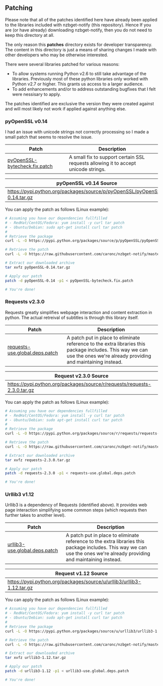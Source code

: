 ## Patching
Please note that all of the patches identified here have already been applied
to the libraries included with nzbget-notify (this repository).  Hence If you
are (or have already) downloading nzbget-notify, then you do not need to keep
this directory at all.

The only reason this __patches__ directory exists for developer transparency.
The content in this directory is just a means of sharing changes I made with other
developers who may be otherwise interested.

There were several libraries patched for various reasons:
* To allow systems running Python v2.6 to still take advantage of the libraries. Previously most of these python libraries only worked with Python v2.7 or higher. This grants us access to a larger audience.
* To add enhancements and/or to address outstanding bugfixes that I felt were nessisary to apply.

The patches identified are exclusive the version they were created against and
will most likely not work if applied against anything else.

### pyOpenSSL v0.14
I had an issue with unicode strings not correctly processing so I made a small
patch that seems to resolve the issue.

| Patch | Description |
| ----- | ----------- |
| [pyOpenSSL-bytecheck.fix.patch](https://github.com/caronc/nzbget-notify/blob/master/patches/pyOpenSSL-bytecheck.fix.patch) | A small fix to support certain SSL requests allowing it to accept unicode strings.

| pyOpenSSL v0.14 Source |
| ---------------------- |
| https://pypi.python.org/packages/source/p/pyOpenSSL/pyOpenSSL-0.14.tar.gz |

You can apply the patch as follows (Linux example):
```bash
# Assuming you have our dependencies fullfilled
# - RedHat/CentOS/Fedora: yum install -y curl tar patch
# - Ubuntu/Debian: sudo apt-get install curl tar patch
#
# Retrieve the package
curl -L -O https://pypi.python.org/packages/source/p/pyOpenSSL/pyOpenSSL-0.14.tar.gz

# Retrieve the patch
curl -L -O https://raw.githubusercontent.com/caronc/nzbget-notify/master/patches/pyOpenSSL-bytecheck.fix.patch

# Extract our downloaded archive
tar xvfz pyOpenSSL-0.14.tar.gz

# Apply our patch
patch -d pyOpenSSL-0.14 -p1 < pyOpenSSL-bytecheck.fix.patch

# You're done!
```

### Requests v2.3.0
Requests greatly simplifies webpage interaction and content extraction in
python. The actual retreival of subtitles is through this library itself.

| Patch | Description |
| ----- | ----------- |
| [requests-use.global.deps.patch](https://github.com/caronc/nzbget-notify/blob/master/patches/requests-use.global.deps.patch) | A patch put in place to eliminate reference to the extra libraries this package includes. This way we can use the ones we're already providing and maintaining instead.

| Request v2.3.0 Source |
| --------------------- |
| https://pypi.python.org/packages/source/r/requests/requests-2.3.0.tar.gz |

You can apply the patch as follows (Linux example):
```bash
# Assuming you have our dependencies fullfilled
# - RedHat/CentOS/Fedora: yum install -y curl tar patch
# - Ubuntu/Debian: sudo apt-get install curl tar patch
#
# Retrieve the package
curl -L -O https://pypi.python.org/packages/source/r/requests/requests-2.3.0.tar.gz

# Retrieve the patch
curl -L -O https://raw.githubusercontent.com/caronc/nzbget-notify/master/patches/requests-use.global.deps.patch

# Extract our downloaded archive
tar xvfz requests-2.3.0.tar.gz

# Apply our patch
patch -d requests-2.3.0 -p1 < requests-use.global.deps.patch

# You're done!
```

### Urllib3 v1.12
Urllib3 is a dependency of Requests (identified above).  It provides web page
interaction simplifying some common steps (which requests then further takes
to another level).

| Patch | Description |
| ----- | ----------- |
| [urllib3-use.global.deps.patch](https://github.com/caronc/nzbget-notify/blob/master/patches/urllib3-use.global.deps.patch) | A patch put in place to eliminate reference to the extra libraries this package includes. This way we can use the ones we're already providing and maintaining instead.

| Request v1.12 Source |
| --------------------- |
| https://pypi.python.org/packages/source/u/urllib3/urllib3-1.12.tar.gz |

You can apply the patch as follows (Linux example):
```bash
# Assuming you have our dependencies fullfilled
# - RedHat/CentOS/Fedora: yum install -y curl tar patch
# - Ubuntu/Debian: sudo apt-get install curl tar patch
#
# Retrieve the package
curl -L -O https://pypi.python.org/packages/source/u/urllib3/urllib3-1.12.tar.gz

# Retrieve the patch
curl -L -O https://raw.githubusercontent.com/caronc/nzbget-notify/master/patches/urllib3-use.global.deps.patch

# Extract our downloaded archive
tar xvfz urllib3-1.12.tar.gz

# Apply our patch
patch -d urllib3-1.12 -p1 < urllib3-use.global.deps.patch

# You're done!
```
